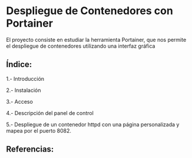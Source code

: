 # Despliegue de Contenedores con Portainer

El proyecto consiste en estudiar la herramienta Portainer, que nos permite el despliegue de contenedores utilizando una interfaz gráfica

## Índice:

1.- Introducción

2.- Instalación

3.- Acceso

4.- Descripción del panel de control

5.- Despliegue de un contenedor httpd con una página personalizada y mapea por el puerto 8082.

## Referencias:


